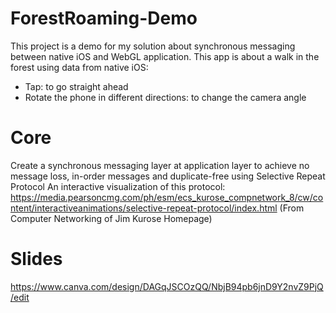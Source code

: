 # ForestRoaming-Demo
This project is a demo for my solution about synchronous messaging between native iOS and WebGL application.
This app is about a walk in the forest using data from native iOS:
- Tap: to go straight ahead
- Rotate the phone in different directions: to change the camera angle

# Core
Create a synchronous messaging layer at application layer to achieve no message loss, in-order messages and duplicate-free using Selective Repeat Protocol
An interactive visualization of this protocol: https://media.pearsoncmg.com/ph/esm/ecs_kurose_compnetwork_8/cw/content/interactiveanimations/selective-repeat-protocol/index.html (From Computer Networking of Jim Kurose Homepage)

# Slides
https://www.canva.com/design/DAGqJSCOzQQ/NbjB94pb6jnD9Y2nvZ9PjQ/edit